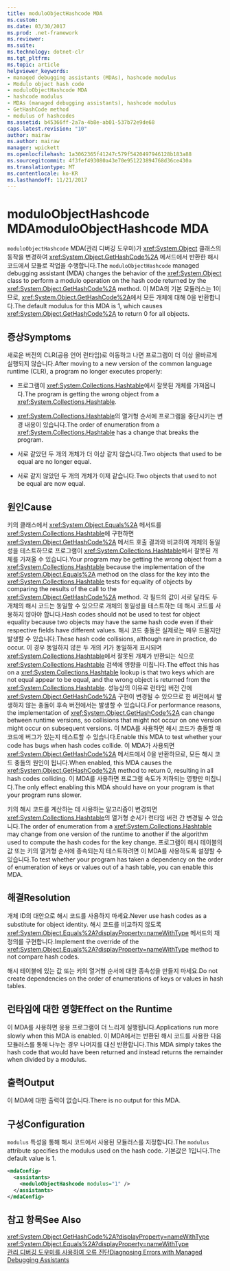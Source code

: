 ```yaml
---
title: moduloObjectHashcode MDA
ms.custom: 
ms.date: 03/30/2017
ms.prod: .net-framework
ms.reviewer: 
ms.suite: 
ms.technology: dotnet-clr
ms.tgt_pltfrm: 
ms.topic: article
helpviewer_keywords:
- managed debugging assistants (MDAs), hashcode modulus
- Modulo object hash code
- moduloObjectHashcode MDA
- hashcode modulus
- MDAs (managed debugging assistants), hashcode modulus
- GetHashCode method
- modulus of hashcodes
ms.assetid: b45366ff-2a7a-4b8e-ab01-537b72e9de68
caps.latest.revision: "10"
author: mairaw
ms.author: mairaw
manager: wpickett
ms.openlocfilehash: 1a3062365f41247c579f5420497946128b183a88
ms.sourcegitcommit: 4f3fef493080a43e70e951223894768d36ce430a
ms.translationtype: MT
ms.contentlocale: ko-KR
ms.lasthandoff: 11/21/2017
---
```

# <a name="moduloobjecthashcode-mda"></a><span data-ttu-id="1d1b2-102">moduloObjectHashcode MDA</span><span class="sxs-lookup"><span data-stu-id="1d1b2-102">moduloObjectHashcode MDA</span></span>
<span data-ttu-id="1d1b2-103">`moduloObjectHashcode` MDA(관리 디버깅 도우미)가 <xref:System.Object> 클래스의 동작을 변경하여 <xref:System.Object.GetHashCode%2A> 메서드에서 반환한 해시 코드에서 모듈로 작업을 수행합니다.</span><span class="sxs-lookup"><span data-stu-id="1d1b2-103">The `moduloObjectHashcode` managed debugging assistant (MDA) changes the behavior of the <xref:System.Object> class to perform a modulo operation on the hash code returned by the <xref:System.Object.GetHashCode%2A> method.</span></span> <span data-ttu-id="1d1b2-104">이 MDA의 기본 모듈러스는 1이므로, <xref:System.Object.GetHashCode%2A>에서 모든 개체에 대해 0을 반환합니다.</span><span class="sxs-lookup"><span data-stu-id="1d1b2-104">The default modulus for this MDA is 1, which causes <xref:System.Object.GetHashCode%2A> to return 0 for all objects.</span></span>  
  
## <a name="symptoms"></a><span data-ttu-id="1d1b2-105">증상</span><span class="sxs-lookup"><span data-stu-id="1d1b2-105">Symptoms</span></span>  
 <span data-ttu-id="1d1b2-106">새로운 버전의 CLR(공용 언어 런타임)로 이동하고 나면 프로그램이 더 이상 올바르게 실행되지 않습니다.</span><span class="sxs-lookup"><span data-stu-id="1d1b2-106">After moving to a new version of the common language runtime (CLR), a program no longer executes properly:</span></span>  
  
-   <span data-ttu-id="1d1b2-107">프로그램이 <xref:System.Collections.Hashtable>에서 잘못된 개체를 가져옵니다.</span><span class="sxs-lookup"><span data-stu-id="1d1b2-107">The program is getting the wrong object from a <xref:System.Collections.Hashtable>.</span></span>  
  
-   <span data-ttu-id="1d1b2-108"><xref:System.Collections.Hashtable>의 열거형 순서에 프로그램을 중단시키는 변경 내용이 있습니다.</span><span class="sxs-lookup"><span data-stu-id="1d1b2-108">The order of enumeration from a <xref:System.Collections.Hashtable> has a change that breaks the program.</span></span>  
  
-   <span data-ttu-id="1d1b2-109">서로 같았던 두 개의 개체가 더 이상 같지 않습니다.</span><span class="sxs-lookup"><span data-stu-id="1d1b2-109">Two objects that used to be equal are no longer equal.</span></span>  
  
-   <span data-ttu-id="1d1b2-110">서로 같지 않았던 두 개의 개체가 이제 같습니다.</span><span class="sxs-lookup"><span data-stu-id="1d1b2-110">Two objects that used to not be equal are now equal.</span></span>  
  
## <a name="cause"></a><span data-ttu-id="1d1b2-111">원인</span><span class="sxs-lookup"><span data-stu-id="1d1b2-111">Cause</span></span>  
 <span data-ttu-id="1d1b2-112">키의 클래스에서 <xref:System.Object.Equals%2A> 메서드를 <xref:System.Collections.Hashtable>에 구현하면 <xref:System.Object.GetHashCode%2A> 메서드 호출 결과와 비교하여 개체의 동일성을 테스트하므로 프로그램이 <xref:System.Collections.Hashtable>에서 잘못된 개체를 가져올 수 있습니다.</span><span class="sxs-lookup"><span data-stu-id="1d1b2-112">Your program may be getting the wrong object from a <xref:System.Collections.Hashtable> because the implementation of the <xref:System.Object.Equals%2A> method on the class for the key into the <xref:System.Collections.Hashtable> tests for equality of objects by comparing the results of the call to the <xref:System.Object.GetHashCode%2A> method.</span></span> <span data-ttu-id="1d1b2-113">각 필드의 값이 서로 달라도 두 개체의 해시 코드는 동일할 수 있으므로 개체의 동일성을 테스트하는 데 해시 코드를 사용하지 않아야 합니다.</span><span class="sxs-lookup"><span data-stu-id="1d1b2-113">Hash codes should not be used to test for object equality because two objects may have the same hash code even if their respective fields have different values.</span></span> <span data-ttu-id="1d1b2-114">해시 코드 충돌은 실제로는 매우 드물지만 발생할 수 있습니다.</span><span class="sxs-lookup"><span data-stu-id="1d1b2-114">These hash code collisions, although rare in practice, do occur.</span></span> <span data-ttu-id="1d1b2-115">이 경우 동일하지 않은 두 개의 키가 동일하게 표시되며 <xref:System.Collections.Hashtable>에서 잘못된 개체가 반환되는 식으로 <xref:System.Collections.Hashtable> 검색에 영향을 미칩니다.</span><span class="sxs-lookup"><span data-stu-id="1d1b2-115">The effect this has on a <xref:System.Collections.Hashtable> lookup is that two keys which are not equal appear to be equal, and the wrong object is returned from the <xref:System.Collections.Hashtable>.</span></span> <span data-ttu-id="1d1b2-116">성능상의 이유로 런타임 버전 간에 <xref:System.Object.GetHashCode%2A> 구현이 변경될 수 있으므로 한 버전에서 발생하지 않는 충돌이 후속 버전에서는 발생할 수 있습니다.</span><span class="sxs-lookup"><span data-stu-id="1d1b2-116">For performance reasons, the implementation of <xref:System.Object.GetHashCode%2A> can change between runtime versions, so collisions that might not occur on one version might occur on subsequent versions.</span></span> <span data-ttu-id="1d1b2-117">이 MDA를 사용하면 해시 코드가 충돌할 때 코드에 버그가 있는지 테스트할 수 있습니다.</span><span class="sxs-lookup"><span data-stu-id="1d1b2-117">Enable this MDA to test whether your code has bugs when hash codes collide.</span></span> <span data-ttu-id="1d1b2-118">이 MDA가 사용되면 <xref:System.Object.GetHashCode%2A> 메서드에서 0을 반환하므로, 모든 해시 코드 충돌의 원인이 됩니다.</span><span class="sxs-lookup"><span data-stu-id="1d1b2-118">When enabled, this MDA causes the <xref:System.Object.GetHashCode%2A> method to return 0, resulting in all hash codes colliding.</span></span> <span data-ttu-id="1d1b2-119">이 MDA를 사용하면 프로그램 속도가 저하되는 영향만 미칩니다.</span><span class="sxs-lookup"><span data-stu-id="1d1b2-119">The only effect enabling this MDA should have on your program is that your program runs slower.</span></span>  
  
 <span data-ttu-id="1d1b2-120">키의 해시 코드를 계산하는 데 사용하는 알고리즘이 변경되면 <xref:System.Collections.Hashtable>의 열거형 순서가 런타임 버전 간 변경될 수 있습니다.</span><span class="sxs-lookup"><span data-stu-id="1d1b2-120">The order of enumeration from a <xref:System.Collections.Hashtable> may change from one version of the runtime to another if the algorithm used to compute the hash codes for the key change.</span></span> <span data-ttu-id="1d1b2-121">프로그램이 해시 테이블의 값 또는 키의 열거형 순서에 종속되는지 테스트하려면 이 MDA를 사용하도록 설정할 수 있습니다.</span><span class="sxs-lookup"><span data-stu-id="1d1b2-121">To test whether your program has taken a dependency on the order of enumeration of keys or values out of a hash table, you can enable this MDA.</span></span>  
  
## <a name="resolution"></a><span data-ttu-id="1d1b2-122">해결</span><span class="sxs-lookup"><span data-stu-id="1d1b2-122">Resolution</span></span>  
 <span data-ttu-id="1d1b2-123">개체 ID의 대안으로 해시 코드를 사용하지 마세요.</span><span class="sxs-lookup"><span data-stu-id="1d1b2-123">Never use hash codes as a substitute for object identity.</span></span> <span data-ttu-id="1d1b2-124">해시 코드를 비교하지 않도록 <xref:System.Object.Equals%2A?displayProperty=nameWithType> 메서드의 재정의를 구현합니다.</span><span class="sxs-lookup"><span data-stu-id="1d1b2-124">Implement the override of the <xref:System.Object.Equals%2A?displayProperty=nameWithType> method to not compare hash codes.</span></span>  
  
 <span data-ttu-id="1d1b2-125">해시 테이블에 있는 값 또는 키의 열거형 순서에 대한 종속성을 만들지 마세요.</span><span class="sxs-lookup"><span data-stu-id="1d1b2-125">Do not create dependencies on the order of enumerations of keys or values in hash tables.</span></span>  
  
## <a name="effect-on-the-runtime"></a><span data-ttu-id="1d1b2-126">런타임에 대한 영향</span><span class="sxs-lookup"><span data-stu-id="1d1b2-126">Effect on the Runtime</span></span>  
 <span data-ttu-id="1d1b2-127">이 MDA를 사용하면 응용 프로그램이 더 느리게 실행됩니다.</span><span class="sxs-lookup"><span data-stu-id="1d1b2-127">Applications run more slowly when this MDA is enabled.</span></span> <span data-ttu-id="1d1b2-128">이 MDA에서는 반환된 해시 코드를 사용한 다음 모듈러스를 통해 나누는 경우 나머지를 대신 반환합니다.</span><span class="sxs-lookup"><span data-stu-id="1d1b2-128">This MDA simply takes the hash code that would have been returned and instead returns the remainder when divided by a modulus.</span></span>  
  
## <a name="output"></a><span data-ttu-id="1d1b2-129">출력</span><span class="sxs-lookup"><span data-stu-id="1d1b2-129">Output</span></span>  
 <span data-ttu-id="1d1b2-130">이 MDA에 대한 출력이 없습니다.</span><span class="sxs-lookup"><span data-stu-id="1d1b2-130">There is no output for this MDA.</span></span>  
  
## <a name="configuration"></a><span data-ttu-id="1d1b2-131">구성</span><span class="sxs-lookup"><span data-stu-id="1d1b2-131">Configuration</span></span>  
 <span data-ttu-id="1d1b2-132">`modulus` 특성을 통해 해시 코드에서 사용된 모듈러스를 지정합니다.</span><span class="sxs-lookup"><span data-stu-id="1d1b2-132">The `modulus` attribute specifies the modulus used on the hash code.</span></span> <span data-ttu-id="1d1b2-133">기본값은 1입니다.</span><span class="sxs-lookup"><span data-stu-id="1d1b2-133">The default value is 1.</span></span>  
  
```xml  
<mdaConfig>  
  <assistants>  
    <moduloObjectHashcode modulus="1" />  
  </assistants>  
</mdaConfig>  
```  
  
## <a name="see-also"></a><span data-ttu-id="1d1b2-134">참고 항목</span><span class="sxs-lookup"><span data-stu-id="1d1b2-134">See Also</span></span>  
 <xref:System.Object.GetHashCode%2A?displayProperty=nameWithType>  
 <xref:System.Object.Equals%2A?displayProperty=nameWithType>  
 [<span data-ttu-id="1d1b2-135">관리 디버깅 도우미를 사용하여 오류 진단</span><span class="sxs-lookup"><span data-stu-id="1d1b2-135">Diagnosing Errors with Managed Debugging Assistants</span></span>](../../../docs/framework/debug-trace-profile/diagnosing-errors-with-managed-debugging-assistants.md)
